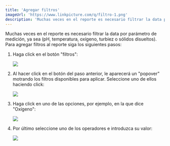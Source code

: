 ```yaml
---
title: 'Agregar filtros'
imageUrl: 'https://www.linkpicture.com/q/filtro-1.png'
description: 'Muchas veces en el reporte es necesario filtrar la data por parámetro de medición, ya sea (pH, temperatura, oxígeno, turbiez o sólidos disueltos). Para agregar filtros al reporte siga los siguientes pasos:'
---
```


Muchas veces en el reporte es necesario filtrar la data por parámetro de medición, ya sea (pH, temperatura, oxígeno, turbiez o sólidos disueltos). Para agregar filtros al reporte siga los siguientes pasos:

1. Haga click en el botón "filtros":

    ![](https://www.linkpicture.com/q/filtro.png)

2. Al hacer click en el botón del paso anterior, le aparecerá un "popover" motrando los filtros disponibles para aplicar. Seleccione uno de ellos haciendo click:

    ![](https://www.linkpicture.com/q/filtro-1.png)

3. Haga click en uno de las opciones, por ejemplo, en la que dice "Oxígeno":

    ![](https://www.linkpicture.com/q/filtro-2.png)

4. Por último seleccione uno de los operadores e introduzca su valor:

    ![](https://www.linkpicture.com/q/filtro-3.png)

